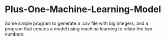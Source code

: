 # Plus-One-Machine-Learning-Model
Some simple program to generate a .csv file with big integers, and a program that creates a model using machine learning to relate the two numbers.

